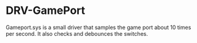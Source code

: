 DRV-GamePort
============

Gameport.sys is a small driver that samples the game port about 10 times per second.  It also checks and debounces the switches.
